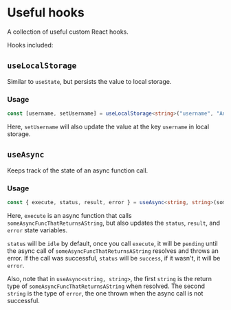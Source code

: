 # Useful hooks

A collection of useful custom React hooks.

Hooks included:

## `useLocalStorage`

Similar to `useState`, but persists the value to local storage.

### Usage

```typescript
const [username, setUsername] = useLocalStorage<string>("username", "Andrew");
```

Here, `setUsername` will also update the value at the key `username` in local storage.

## `useAsync`

Keeps track of the state of an async function call.

### Usage

```typescript
const { execute, status, result, error } = useAsync<string, string>(someAsyncFuncThatReturnsAString);
```

Here, `execute` is an async function that calls `someAsyncFuncThatReturnsAString`, but also
updates the `status`, `result`, and `error` state variables.

`status` will be `idle` by default, once you call `execute`, it will be `pending` until the async call
of `someAsyncFuncThatReturnsAString` resolves and throws an error. If the call was successful, `status`
will be `success`, if it wasn't, it will be `error`.

Also, note that in `useAsync<string, string>`, the first `string` is the return type 
of `someAsyncFuncThatReturnsAString` when resolved. The second `string` is the type 
of `error`, the one thrown when the async call is not successful.
